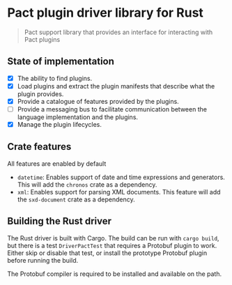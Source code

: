 # Pact plugin driver library for Rust
> Pact support library that provides an interface for interacting with Pact plugins

## State of implementation

* [X] The ability to find plugins.
* [X] Load plugins and extract the plugin manifests that describe what the plugin provides.
* [X] Provide a catalogue of features provided by the plugins.
* [ ] Provide a messaging bus to facilitate communication between the language implementation and the plugins.
* [X] Manage the plugin lifecycles.

## Crate features

All features are enabled by default

* `datetime`: Enables support of date and time expressions and generators. This will add the
  `chronos` crate as a dependency.
* `xml`: Enables support for parsing XML documents. This feature will add the `sxd-document`
  crate as a dependency.

## Building the Rust driver

The Rust driver is built with Cargo. The build can be run with `cargo build`, but there is a test `DriverPactTest`
that requires a Protobuf plugin to work. Either skip or disable that test, or install the prototype Protobuf plugin before
running the build.

The Protobuf compiler is required to be installed and available on the path.
